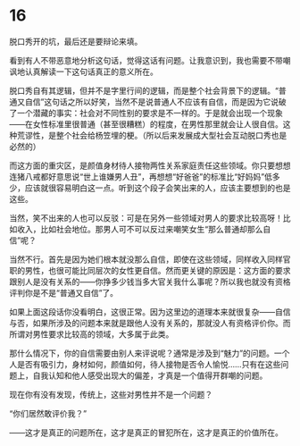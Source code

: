 # 16

脱口秀开的坑，最后还是要辩论来填。

看到有人不带恶意地分析这句话，觉得这话有问题。让我意识到，我也需要不带嘲讽地认真解读一下这句话真正的意义所在。

脱口秀自有其逻辑，但并不是字里行间的逻辑，而是整个社会背景下的逻辑。“普通又自信”这句话之所以好笑，当然不是说普通人不应该有自信，而是因为它说破了一个潜藏的事实：社会对不同性别的要求是不一样的。于是就会出现一个现象——在女性标准里很普通（甚至很糟糕）的程度，在男性那里就会让人很自信。这种荒谬性，是整个社会给杨笠埋的梗。（所以后来发展成大型社会互动脱口秀也是必然的）

而这方面的重灾区，是颜值身材待人接物两性关系家庭责任这些领域。你只要想想连猪八戒都好意思说“世上谁嫌男人丑”，再想想“好爸爸”的标准比“好妈妈”低多少，应该就很容易明白这一点。听到这个段子会笑出来的人，应该主要想到的也是这些。

当然，笑不出来的人也可以反驳：可是在另外一些领域对男人的要求比较高呀！比如收入，比如社会地位。那男人可不可以反过来嘲笑女生“那么普通却那么自信”呢？

当然不行。首先是因为她们根本就没那么自信，即使在这些领域，同样收入同样官职的男性，也很可能比同层次的女性更自信。然而更关键的原因是：这方面的要求跟别人是没有关系的——你挣多少钱当多大官关我什么事呢？所以我也就没有资格评判你是不是“普通又自信”了。

如果上面这段话你没看明白，这很正常。因为这里边的道理本来就很复杂——自信与否，如果所涉及的问题本来就是跟他人没有关系的，那就没人有资格评价你。而所谓对男性要求比较高的领域，大多属于此类。

那什么情况下，你的自信需要由别人来评说呢？通常是涉及到“魅力”的问题。一个人是否有吸引力，身材如何，颜值如何，待人接物是否令人愉悦……只有在这些问题上，自我认知和他人感受出现大的偏差，才真是一个值得开群嘲的问题。

现在你有没有发现，传统上，这些对男性并不是一个问题？

“你们居然敢评价我？”

——这才是真正的问题所在，这才是真正的冒犯所在，这才是真正的价值所在。